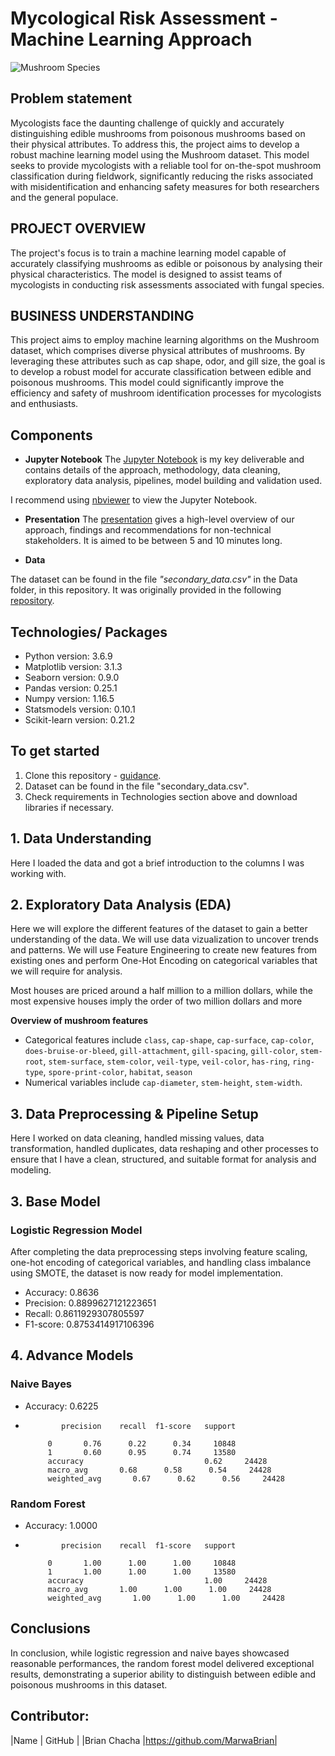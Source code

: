 # Mycological Risk Assessment - Machine Learning Approach
![Mushroom Species ](https://github.com/MarwaBrian/mushrooms/blob/main/mushroooms.png)


## Problem statement
Mycologists face the daunting challenge of quickly and accurately distinguishing edible mushrooms from poisonous mushrooms based on their physical attributes. To address this, the project aims to develop a robust machine learning model using the Mushroom dataset. This model seeks to provide mycologists with a reliable tool for on-the-spot mushroom classification during fieldwork, significantly reducing the risks associated with misidentification and enhancing safety measures for both researchers and the general populace.

## PROJECT OVERVIEW 
The project's focus is to train a machine learning model capable of accurately classifying mushrooms as edible or poisonous by analysing their physical characteristics. The model is designed to assist teams of mycologists in conducting risk assessments associated with fungal species.


## BUSINESS UNDERSTANDING
This project aims to employ machine learning algorithms on the Mushroom dataset, which comprises diverse physical attributes of mushrooms. By leveraging these attributes such as cap shape, odor, and gill size, the goal is to develop a robust model for accurate classification between edible and poisonous mushrooms. This model could significantly improve the efficiency and safety of mushroom identification processes for mycologists and enthusiasts.

## Components

* **Jupyter Notebook**
The [Jupyter Notebook](https://github.com/MarwaBrian/mushrooms/blob/main/index.ipynb) is my key deliverable and contains details of the approach, methodology, data cleaning, exploratory data analysis, pipelines, model building and validation used.

I recommend using [nbviewer](https://nbviewer.jupyter.org/) to view the Jupyter Notebook.

* **Presentation**
The [presentation](https://) gives a high-level overview of our approach, findings and recommendations for non-technical stakeholders. It is aimed to be between 5 and 10 minutes long.

* **Data**

The dataset can be found in the file *"secondary_data.csv"* in the Data folder, in this repository. It was originally provided in the following [repository](https://github.com/MarwaBrian/mushrooms/blob/main/dataset/secondary_data.csv). 

## Technologies/ Packages

* Python version: 3.6.9
* Matplotlib version: 3.1.3
* Seaborn version: 0.9.0
* Pandas version: 0.25.1
* Numpy version: 1.16.5
* Statsmodels version: 0.10.1
* Scikit-learn version: 0.21.2  

## To get started

1. Clone this repository - [guidance](https://help.github.com/articles/cloning-a-repository/).
2. Dataset can be found in the file "secondary_data.csv".
3. Check requirements in Technologies section above and download libraries if necessary.

## 1. Data Understanding
Here I loaded the data and got a brief introduction to the columns I was working with.

## 2. Exploratory Data Analysis (EDA)
Here we will explore the different features of the dataset to gain a better understanding of the data. We will use data vizualization to uncover trends and patterns. We will use Feature Engineering to create new features from existing ones and perform One-Hot Encoding on categorical variables that we will require for analysis.

Most houses are priced around a half million to a million dollars,
while the most expensive houses imply the order of two million dollars and more

**Overview of mushroom features**
- Categorical features include `class`, `cap-shape`, `cap-surface`, `cap-color`, `does-bruise-or-bleed`, `gill-attachment`, `gill-spacing`, `gill-color`, `stem-root`, `stem-surface`, `stem-color`, `veil-type`, `veil-color`, `has-ring`, `ring-type`, `spore-print-color`, `habitat`, `season` 
- Numerical variables include `cap-diameter`, `stem-height`, `stem-width`.


## 3. Data Preprocessing & Pipeline Setup
Here I worked on data cleaning, handled missing values, data transformation, handled duplicates, data reshaping and other processes to ensure that I have a clean, structured, and suitable format for analysis and modeling.

## 3. Base Model
### Logistic Regression Model

After completing the data preprocessing steps involving feature scaling, one-hot encoding of categorical variables, and handling class imbalance using SMOTE, the dataset is now ready for model implementation.

- Accuracy: 0.8636
- Precision: 0.8899627121223651
- Recall: 0.8611929307805597
- F1-score: 0.8753414917106396


## 4. Advance Models
### Naive Bayes
- Accuracy: 0.6225
-             precision    recall  f1-score   support

           0       0.76      0.22      0.34     10848
           1       0.60      0.95      0.74     13580
           accuracy                           0.62     24428
           macro_avg       0.68      0.58      0.54     24428
           weighted_avg       0.67      0.62      0.56     24428




### Random Forest
- Accuracy: 1.0000
-             precision    recall  f1-score   support

           0       1.00      1.00      1.00     10848
           1       1.00      1.00      1.00     13580
           accuracy                           1.00     24428
           macro_avg       1.00      1.00      1.00     24428
           weighted_avg       1.00      1.00      1.00     24428



## Conclusions
In conclusion, while logistic regression and naive bayes showcased reasonable performances, the random forest model delivered exceptional results, demonstrating a superior ability to distinguish between edible and poisonous mushrooms in this dataset.


## Contributor:
|Name     |  GitHub   |
|Brian Chacha |https://github.com/MarwaBrian|








